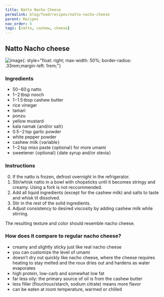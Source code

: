 ```yaml
---
title: Natto Nacho Cheese
permalink: blog/food/recipes/natto-nacho-cheese
parent: Recipes
nav_order: 5
tags: [natto, cashew, cheese]
---
```


## Natto Nacho cheese

![image](https://github.com/user-attachments/assets/25ed8af1-600b-44f8-949f-1a5fcfb311e3){: style="float: right; max-width: 50%; border-radius: .33rem;margin-left: 1rem;"}

### Ingredients

- 50 – 60 g natto
- 1 – 2 tbsp nooch
- 1 – 1.5 tbsp cashew butter
- rice vinegar
- tamari
- ponzu
- yellow mustard
- kala namak ( and/or salt )
- 0.5 – 2 tsp garlic powder
- white pepper powder
- cashew milk ( variable )
- 1 – 2 tsp miso paste ( optional ) for more umami
- sweetener ( optional ) ( date syrup and/or stevia )

### Instructions

0. If the natto is frozen, defrost overnight in the refrigerator.
1. Stir/whisk natto in a bowl with chopsticks until it becomes stringy and creamy. Using a fork is not reccommended.
2. Add all liquid ingredients (except for the cashew milk) and salts to taste and whisk til dissolved.
3. Stir in the rest of the solid ingredients. 
4. Adjust consistency to desired viscosity by adding cashew milk while stirring.

The resulting texture and color should resemble nacho cheese.

### How does it compare to regular nacho cheese?

- creamy and slightly sticky just like real nacho cheese
- you can customize the level of umami
- doesn’t dry out quickly like nacho cheese, where the cheese requires heating to stay melted and the roux dries out and hardens as water evaporates
- high protein, low-carb and somewhat low fat
- far less oily: the primary source of oil is from the cashew butter
- less filler (flour/roux/starch, sodium citrate) means more flavor
- can be eaten at room temperature, warmed or chilled


<!-- ![image](https://github.com/user-attachments/assets/9658417e-cf49-43bd-8fae-7a2c73e25605){: style="float: right; width: 50%"} -->
